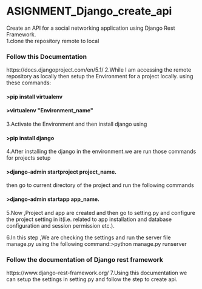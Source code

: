 # ASIGNMENT_Django_create_api
Create an API for a social networking application using Django Rest Framework.
<br>
1.clone the repository remote to local
<h3>Follow this Documentation</h3>https://docs.djangoproject.com/en/5.1/
2.While I am accessing the remote repository as locally then setup the Environment for a project locally.
      using these commands:
               <h4>  >pip install virtualenv</h4> 
                <h4> >virtualenv "Environment_name"</h4> 
3.Activate the Environment and then install django using
               <h4>  >pip install django</h4>   
4.After installing the django in the environment.we are run those commands for  projects setup
             <h4> >django-admin startproject project_name.</h4> 
then go to current directory of the project and run the following commands  
            <h4>  >django-admin startapp app_name.</h4>                                 

5.Now ,Project and app are created and then go to setting.py and configure the project setting in it(i.e. related to app installation and database configuration and session permission etc.).

6.In this step ,We are checking the settings and run the server file manage.py using the following command:>python manage.py runserver

<h3>Follow the documentation of Django rest  framework</h3>https://www.django-rest-framework.org/                 
7.Using this documentation we can setup the settings in setting.py and follow the step to create api.